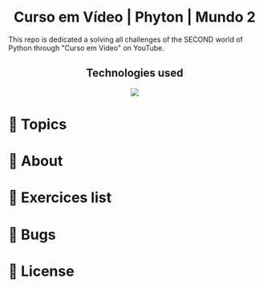 <h1 align="center"> Curso em Vídeo | Phyton | Mundo 2 </h1>
<p> This repo is dedicated a solving all challenges of the SECOND world of Python through "Curso em Vídeo" on YouTube. </p>

<h2 align="center">Technologies used</h2>
<p align="center">
  <a href="https://www.python.org/about/">
    <img src="https://img.shields.io/badge/Python-3.9.7-purple">
  </a>
</p>
  
# :pushpin: Topics
# :rocket: About
# :memo: Exercices list
# :bug: Bugs
# :closed_book: License
